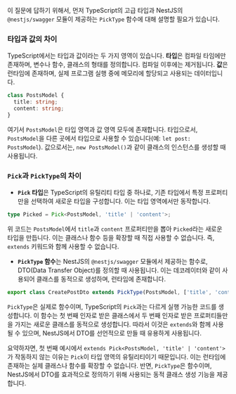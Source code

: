 이 질문에 답하기 위해서, 먼저 TypeScript의 고급 타입과 NestJS의 `@nestjs/swagger` 모듈이 제공하는 `PickType` 함수에 대해 설명할 필요가 있습니다.

### 타입과 값의 차이

TypeScript에서는 타입과 값이라는 두 가지 영역이 있습니다. **타입**은 컴파일 타임에만 존재하며, 변수나 함수, 클래스의 형태를 정의합니다. 컴파일 이후에는 제거됩니다. **값**은 런타임에 존재하며, 실제 프로그램 실행 중에 메모리에 할당되고 사용되는 데이터입니다.

```typescript
class PostsModel {
  title: string;
  content: string;
}
```

여기서 `PostsModel`은 타입 영역과 값 영역 모두에 존재합니다. 타입으로서, `PostsModel`을 다른 곳에서 타입으로 사용할 수 있습니다(예: `let post: PostsModel`). 값으로서는, `new PostsModel()`과 같이 클래스의 인스턴스를 생성할 때 사용됩니다.

### `Pick`과 `PickType`의 차이

- **`Pick` 타입**은 TypeScript의 유틸리티 타입 중 하나로, 기존 타입에서 특정 프로퍼티만을 선택하여 새로운 타입을 구성합니다. 이는 타입 영역에서만 동작합니다.

```typescript
type Picked = Pick<PostsModel, 'title' | 'content'>;
```

위 코드는 `PostsModel`에서 `title`과 `content` 프로퍼티만을 뽑아 `Picked`라는 새로운 타입을 만듭니다. 이는 클래스나 함수 등을 확장할 때 직접 사용할 수 없습니다. 즉, `extends` 키워드와 함께 사용할 수 없습니다.

- **`PickType` 함수**는 NestJS의 `@nestjs/swagger` 모듈에서 제공하는 함수로, DTO(Data Transfer Object)를 정의할 때 사용됩니다. 이는 데코레이터와 같이 사용되어 클래스를 동적으로 생성하며, 런타임에 존재합니다.

```typescript
export class CreatePostDto extends PickType(PostsModel, ['title', 'content']) {}
```

`PickType`은 실제로 함수이며, TypeScript의 `Pick`과는 다르게 실행 가능한 코드를 생성합니다. 이 함수는 첫 번째 인자로 받은 클래스에서 두 번째 인자로 받은 프로퍼티들만을 가지는 새로운 클래스를 동적으로 생성합니다. 따라서 이것은 `extends`와 함께 사용될 수 있으며, NestJS에서 DTO를 선언적으로 만들 때 유용하게 사용됩니다.

요약하자면, 첫 번째 예시에서 `extends Pick<PostsModel, 'title' | 'content'>`가 작동하지 않는 이유는 `Pick`이 타입 영역의 유틸리티이기 때문입니다. 이는 런타임에 존재하는 실제 클래스나 함수를 확장할 수 없습니다. 반면, `PickType`은 함수이며, NestJS에서 DTO를 효과적으로 정의하기 위해 사용되는 동적 클래스 생성 기능을 제공합니다.